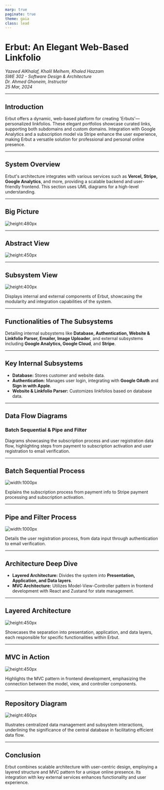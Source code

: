 ```yaml
---
marp: true
paginate: true
theme: gaia
class: lead
---
```


# **Erbut**: An Elegant Web-Based Linkfolio

_Yazeed AlKhalaf, Khalil Melhem, Khaled Hazzam_  
_SWE 302 - Software Design & Architecture_  
_Dr. Ahmed Ghoneim, Instructor_  
_25 Mar, 2024_

---

## Introduction

Erbut offers a dynamic, web-based platform for creating 'Erbuts'—personalized linkfolios. These elegant portfolios showcase curated links, supporting both subdomains and custom domains. Integration with Google Analytics and a subscription model via Stripe enhance the user experience, making Erbut a versatile solution for professional and personal online presence.

---

## System Overview

Erbut's architecture integrates with various services such as **Vercel, Stripe, Google Analytics**, and more, providing a scalable backend and user-friendly frontend. This section uses UML diagrams for a high-level understanding.

---

## Big Picture

![height:480px](images/erbut-big-picture.png)

---

## Abstract View

![height:450px](images/erbut-abstract-view.png)

---

## Subsystem View

![height:400px](images/erbut-package-diagram.png)

Displays internal and external components of Erbut, showcasing the modularity and integration capabilities of the system.

---

## Functionalities of The Subsystems

Detailing internal subsystems like **Database, Authentication, Website & Linkfolio Parser, Emailer, Image Uploader**, and external subsystems including **Google Analytics, Google Cloud**, and **Stripe**.

---

## Key Internal Subsystems

- **Database:** Stores customer and website data.
- **Authentication:** Manages user login, integrating with **Google OAuth** and **Sign in with Apple**.
- **Website & Linkfolio Parser:** Customizes linkfolios based on database data.

---

## Data Flow Diagrams

### Batch Sequential & Pipe and Filter

Diagrams showcasing the subscription process and user registration data flow, highlighting steps from payment to subscription activation and user registration to email verification.

---

## Batch Sequential Process

![width:1000px](images/data-flow/user-subscription-batch-sequential.png)

Explains the subscription process from payment info to Stripe payment processing and subscription activation.

---

## Pipe and Filter Process

![width:1000px](images/data-flow/registration-pipe-and-filter.png)

Details the user registration process, from data input through authentication to email verification.

---

## Architecture Deep Dive

- **Layered Architecture:** Divides the system into **Presentation, Application, and Data layers**.
- **MVC Architecture:** Utilizes Model-View-Controller pattern in frontend development with React and Zustand for state management.

---

## Layered Architecture

![height:450px](images/erbut-layered-architecture.png)

Showcases the separation into presentation, application, and data layers, each responsible for specific functionalities within Erbut.

---

## MVC in Action

![height:450px](images/erbut-mvc.png)

Highlights the MVC pattern in frontend development, emphasizing the connection between the model, view, and controller components.

---

## Repository Diagram

![height:460px](images/erbut-repository-diagram.png)

Illustrates centralized data management and subsystem interactions, underlining the significance of the central database in facilitating efficient data flow.

---

## Conclusion

Erbut combines scalable architecture with user-centric design, employing a layered structure and MVC pattern for a unique online presence. Its integration with key external services enhances functionality and user experience.

